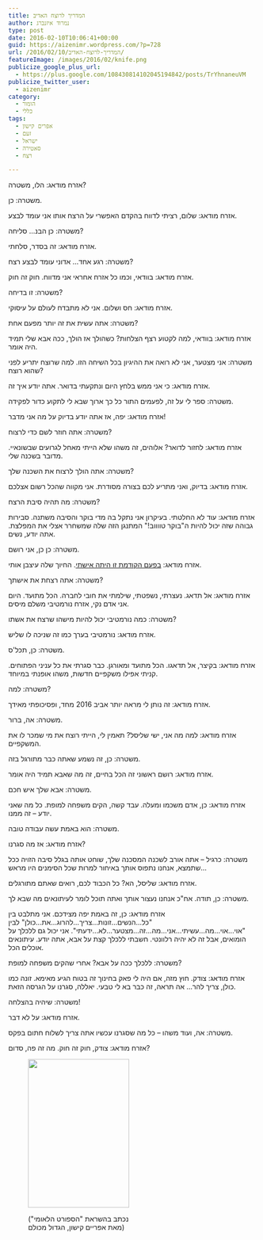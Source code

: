 ```yaml
---
title: המדריך לרוצח האדיב
author: נמרוד איזנברג
type: post
date: 2016-02-10T10:06:41+00:00
guid: https://aizenimr.wordpress.com/?p=728
url: /2016/02/10/המדריך-לרוצח-האדיב/
featureImage: /images/2016/02/knife.png
publicize_google_plus_url:
  - https://plus.google.com/108430814102045194842/posts/TrYhnaneuVM
publicize_twitter_user:
  - aizenimr
category:
  - הומור
  - כללי
tags:
  - אפרים קישון
  - זעם
  - ישראל
  - סאטירה
  - רצח

---
```

<span lang="he-IL">אזרח מודאג</span><span lang="en-US">: </span><span lang="he-IL">הלו</span><span lang="en-US">, </span><span lang="he-IL">משטרה</span><span lang="en-US">?</span>

<span lang="he-IL">משטרה</span><span lang="en-US">: </span><span lang="he-IL">כן</span><span lang="en-US">.</span>

<span lang="he-IL">אזרח מודאג</span><span lang="en-US">: </span><span lang="he-IL">שלום</span><span lang="en-US">, </span><span lang="he-IL">רציתי לדווח בהקדם האפשרי על הרצח אותו אני עומד לבצע</span><span lang="en-US">.</span>

<span lang="he-IL">משטרה</span><span lang="en-US">: </span><span lang="he-IL">כן הבנ</span><span lang="en-US">... </span><span lang="he-IL">סליחה</span><span lang="en-US">?</span>

<span lang="he-IL">אזרח מודאג</span><span lang="en-US">: </span><span lang="he-IL">זה בסדר</span><span lang="en-US">, </span><span lang="he-IL">סלחתי</span><span lang="en-US">.</span>

<span lang="he-IL">משטרה</span><span lang="en-US">: </span><span lang="he-IL">רגע אחד… אדוני עומד לבצע רצח</span><span lang="en-US">?</span>

<span lang="he-IL">אזרח מודאג</span><span lang="en-US">: </span><span lang="he-IL">בוודאי</span><span lang="en-US">, </span><span lang="he-IL">וכמו כל אזרח אחראי אני מדווח</span><span lang="en-US">. </span><span lang="he-IL">חוק זה חוק</span><span lang="en-US">.</span>

<span lang="he-IL">משטרה</span><span lang="en-US">: </span><span lang="he-IL">זו בדיחה</span><span lang="en-US">?</span>

<span lang="he-IL">אזרח מודאג</span><span lang="en-US">: </span><span lang="he-IL">חס ושלום</span><span lang="en-US">. </span><span lang="he-IL">אני לא מתבדח לעולם על עיסוקי</span><span lang="en-US">.</span>

<span lang="he-IL">משטרה</span><span lang="en-US">: </span><span lang="he-IL">אתה עשית את זה יותר מפעם אחת</span><span lang="en-US">?</span>

<span lang="he-IL">אזרח מודאג</span><span lang="en-US">: </span><span lang="he-IL">בוודאי</span><span lang="en-US">, </span><span lang="he-IL">למה לקטוע רצף הצלחות</span><span lang="en-US">? </span><span lang="he-IL">כשהולך אז הולך</span><span lang="en-US">, </span><span lang="he-IL">ככה אבא שלי תמיד היה אומר</span><span lang="en-US">.</span>

<span lang="he-IL">משטרה</span><span lang="en-US">: </span><span lang="he-IL">אני מצטער</span><span lang="en-US">, </span><span lang="he-IL">אני לא רואה את ההיגיון בכל השיחה הזו</span><span lang="en-US">. </span><span lang="he-IL">למה שרוצח יתריע לפני שהוא רוצח</span><span lang="en-US">?</span>

<span lang="he-IL">אזרח מודאג</span><span lang="en-US">: </span><span lang="he-IL">כי אני ממש בלחץ היום ונתקעתי בדואר</span><span lang="en-US">. </span><span lang="he-IL">אתה יודע איך זה</span><span lang="en-US">.</span>

<span lang="he-IL">משטרה</span><span lang="en-US">: </span><span lang="he-IL">ספר לי על זה</span><span lang="en-US">, </span><span lang="he-IL">לפעמים התור כל כך ארוך שבא לי לתקוע כדור לפקידה</span><span lang="en-US">.</span>

<span lang="he-IL">אזרח מודאג</span><span lang="en-US">: </span><span lang="he-IL">יפה</span><span lang="en-US">, </span><span lang="he-IL">אז אתה יודע בדיוק על מה אני מדבר</span><span lang="en-US">!</span>

<span lang="he-IL">משטרה</span><span lang="en-US">: </span><span lang="he-IL">אתה חוזר לשם כדי לרצוח</span><span lang="en-US">?</span>

<span lang="he-IL">אזרח מודאג</span><span lang="en-US">: </span><span lang="he-IL">לחזור לדואר</span><span lang="en-US">? </span><span lang="he-IL">אלוהים</span><span lang="en-US">, </span><span lang="he-IL">זה משהו שלא הייתי מאחל לגרועים שבשונאיי</span><span lang="en-US">. </span><span lang="he-IL">מדובר בשכנה שלי</span><span lang="en-US">.</span>

<span lang="he-IL">משטרה</span><span lang="en-US">: </span><span lang="he-IL">אתה הולך לרצוח את השכנה שלך</span><span lang="en-US">?</span>

<span lang="he-IL">אזרח מודאג</span><span lang="en-US">: </span><span lang="he-IL">בדיוק</span><span lang="en-US">, </span><span lang="he-IL">ואני מתריע לכם בצורה מסודרת</span><span lang="en-US">. </span><span lang="he-IL">אני מקווה שהכל רשום אצלכם</span><span lang="en-US">.</span>

<span lang="he-IL">משטרה</span><span lang="en-US">: </span><span lang="he-IL">מה תהיה סיבת הרצח</span><span lang="en-US">?</span>

<span lang="he-IL">אזרח מודאג</span><span lang="en-US">: </span><span lang="he-IL">עוד לא החלטתי</span><span lang="en-US">. </span><span lang="he-IL">בעיקרון אני נתקל בה מדי בוקר והסיבה משתנה</span><span lang="en-US">. </span><span lang="he-IL">סבירות גבוהה שזה יכול להיות ה</span><span lang="en-US">"</span><span lang="he-IL">בוקר טווווב</span><span lang="en-US">!" </span><span lang="he-IL">המתנגן הזה שלה שמשחרר אצלי את המפלצת</span><span lang="en-US">. </span><span lang="he-IL">אתה יודע</span><span lang="en-US">, </span><span lang="he-IL">נשים</span><span lang="en-US">.</span>

<span lang="he-IL">משטרה</span><span lang="en-US">: </span><span lang="he-IL">כן כן</span><span lang="en-US">, </span><span lang="he-IL">אני רושם</span><span lang="en-US">.</span>

<span lang="he-IL">אזרח מודאג</span><span lang="en-US">: </span><span lang="he-IL"><a href="http://www.ynet.co.il/articles/0,7340,L-4761558,00.html">בפעם הקודמת זו היתה אישתי</a></span><span lang="en-US">. </span><span lang="he-IL">החיוך שלה עיצבן אותי</span><span lang="en-US">.</span>

<span lang="he-IL">משטרה</span><span lang="en-US">: </span><span lang="he-IL">אתה רצחת את אישתך</span><span lang="en-US">?</span>

<span lang="he-IL">אזרח מודאג</span><span lang="en-US">: </span><span lang="he-IL">אל תדאג</span><span lang="en-US">. </span><span lang="he-IL">נעצרתי</span><span lang="en-US">, </span><span lang="he-IL">נשפטתי</span><span lang="en-US">, </span><span lang="he-IL">שילמתי את חובי לחברה</span><span lang="en-US">. </span><span lang="he-IL">הכל מתועד</span><span lang="en-US">. </span><span lang="he-IL">היום אני אדם נקי</span><span lang="en-US">, </span><span lang="he-IL">אזרח נורמטיבי משלם מיסים</span><span lang="en-US">.</span>

<span lang="he-IL">משטרה</span><span lang="en-US">: </span><span lang="he-IL">כמה נורמטיבי יכול להיות מישהו שרצח את אשתו</span><span lang="en-US">?</span>

<span lang="he-IL">אזרח מודאג</span><span lang="en-US">: </span><span lang="he-IL">נורמטיבי בערך כמו זה שניכה לו שליש</span><span lang="en-US">.</span>

<span lang="he-IL">משטרה</span><span lang="en-US">: </span><span lang="he-IL">כן</span><span lang="en-US">, </span><span lang="he-IL">תכל</span><span lang="en-US">'</span><span lang="he-IL">ס</span><span lang="en-US">.</span>

<span lang="he-IL">אזרח מודאג</span><span lang="en-US">: </span><span lang="he-IL">בקיצר</span><span lang="en-US">, </span><span lang="he-IL">אל תדאגו</span><span lang="en-US">. </span><span lang="he-IL">הכל מתועד ומאורגן</span><span lang="en-US">. </span><span lang="he-IL">כבר סגרתי את כל עניני הפתוחים</span><span lang="en-US">. </span><span lang="he-IL">קניתי אפילו משקפיים חדשות</span><span lang="en-US">, </span><span lang="he-IL">משהו אופנתי במיוחד</span><span lang="en-US">.</span>

<span lang="he-IL">משטרה</span><span lang="en-US">: </span><span lang="he-IL">למה</span><span lang="en-US">?</span>

<span lang="he-IL">אזרח מודאג</span><span lang="en-US">: </span><span lang="he-IL">זה נותן לי מראה יותר אביב </span><span lang="en-US">2016 </span><span lang="he-IL">מחד</span><span lang="en-US">, </span><span lang="he-IL">ופסיכופתי מאידך</span><span lang="en-US">.</span>

<span lang="he-IL">משטרה</span><span lang="en-US">: </span><span lang="he-IL">אה</span><span lang="en-US">, </span><span lang="he-IL">ברור</span><span lang="en-US">.</span>

<span lang="he-IL">אזרח מודאג</span><span lang="en-US">: </span><span lang="he-IL">למה מה אני</span><span lang="en-US">, </span><span lang="he-IL">ישי שליסל</span><span lang="en-US">? </span><span lang="he-IL">תאמין לי</span><span lang="en-US">, </span><span lang="he-IL">הייתי רוצח את מי שמכר לו את המשקפיים</span><span lang="en-US">.</span>

<span lang="he-IL">משטרה</span><span lang="en-US">: </span><span lang="he-IL">כן</span><span lang="en-US">, </span><span lang="he-IL">זה נשמע שאתה כבר מתורגל בזה</span><span lang="en-US">.</span>

<span lang="he-IL">אזרח מודאג</span><span lang="en-US">: </span><span lang="he-IL">רושם ראשוני זה הכל בחיים</span><span lang="en-US">, </span><span lang="he-IL">זה מה שאבא תמיד היה אומר</span><span lang="en-US">.</span>

<span lang="he-IL">משטרה</span><span lang="en-US">: </span><span lang="he-IL">אבא שלך איש חכם</span><span lang="en-US">.</span>

<span lang="he-IL">אזרח מודאג</span><span lang="en-US">: </span><span lang="he-IL">כן</span><span lang="en-US">, </span><span lang="he-IL">אדם משכמו ומעלה</span><span lang="en-US">. </span><span lang="he-IL">עבד קשה</span><span lang="en-US">, </span><span lang="he-IL">הקים משפחה למופת</span><span lang="en-US">. </span><span lang="he-IL">כל מה שאני יודע – זה ממנו</span><span lang="en-US">.</span>

<span lang="he-IL">משטרה</span><span lang="en-US">: </span><span lang="he-IL">הוא באמת עשה עבודה טובה</span><span lang="en-US">.</span>

<span lang="he-IL">אזרח מודאג</span><span lang="en-US">: </span><span lang="he-IL">אז מה סגרנו</span><span lang="en-US">?</span>

<span lang="he-IL">משטרה</span><span lang="en-US">: </span><span lang="he-IL">כרגיל – אתה אורב לשכנה המסכנה שלך</span><span lang="en-US">, </span><span lang="he-IL">שוחט אותה בגלל סיבה הזויה ככל שתמצא</span><span lang="en-US">, </span><span lang="he-IL">אנחנו נתפוס אותך באיחור למרות שכל הסימנים היו מראש</span><span lang="en-US">...</span>

<span lang="he-IL">אזרח מודאג</span><span lang="en-US">: </span><span lang="he-IL">שליסל</span><span lang="en-US">, </span><span lang="he-IL">הא</span><span lang="en-US">? </span><span lang="he-IL">כל הכבוד לכם</span><span lang="en-US">, </span><span lang="he-IL">רואים שאתם מתורגלים</span><span lang="en-US">.</span>

<span lang="he-IL">משטרה</span><span lang="en-US">: </span><span lang="he-IL">כן</span><span lang="en-US">, </span><span lang="he-IL">תודה</span><span lang="en-US">. </span><span lang="he-IL">אח</span><span lang="en-US">"</span><span lang="he-IL">כ אנחנו נעצור אותך ואתה תוכל לומר לעיתונאים מה שבא לך</span><span lang="en-US">.</span>

<span lang="he-IL">אזרח מודאג</span><span lang="en-US">: </span><span lang="he-IL">כן</span><span lang="en-US">, </span><span lang="he-IL">זה באמת יפה מצידכם</span><span lang="en-US">. </span><span lang="he-IL">אני מתלבט בין </span><span lang="en-US">"</span><span lang="he-IL">כל</span><span lang="en-US">...</span><span lang="he-IL">הנשים</span><span lang="en-US">...</span><span lang="he-IL">זונות</span><span lang="en-US">...</span><span lang="he-IL">צריך</span><span lang="en-US">...</span><span lang="he-IL">להרוג</span><span lang="en-US">...</span><span lang="he-IL">את</span><span lang="en-US">...</span><span lang="he-IL">כולן</span><span lang="en-US">" </span><span lang="he-IL">לבין </span><span lang="en-US">"</span><span lang="he-IL">אוי</span><span lang="en-US">...</span><span lang="he-IL">אוי</span><span lang="en-US">...</span><span lang="he-IL">מה</span><span lang="en-US">...</span><span lang="he-IL">עשיתי</span><span lang="en-US">...</span><span lang="he-IL">אני</span><span lang="en-US">...</span><span lang="he-IL">מה</span><span lang="en-US">...</span><span lang="he-IL">זה</span><span lang="en-US">...</span><span lang="he-IL">מצטער</span><span lang="en-US">...</span><span lang="he-IL">לא</span><span lang="en-US">...</span><span lang="he-IL">ידעתי</span><span lang="en-US">". </span><span lang="he-IL">אני יכול גם ללכלך על הומואים</span><span lang="en-US">, </span><span lang="he-IL">אבל זה לא יהיה רלוונטי</span><span lang="en-US">. </span><span lang="he-IL">חשבתי ללכלך קצת על אבא</span><span lang="en-US">, </span><span lang="he-IL">אתה יודע</span><span lang="en-US">. </span><span lang="he-IL">עיתונאים אוכלים הכל</span><span lang="en-US">.</span>

<span lang="he-IL">משטרה</span><span lang="en-US">: </span><span lang="he-IL">ללכלך ככה על אבא</span><span lang="en-US">? </span><span lang="he-IL">אחרי שהקים משפחה למופת</span><span lang="en-US">?</span>

<span lang="he-IL">אזרח מודאג</span><span lang="en-US">: </span><span lang="he-IL">צודק</span><span lang="en-US">. </span><span lang="he-IL">חוץ מזה</span><span lang="en-US">, </span><span lang="he-IL">אם היה לי פאק בחינוך זה בטוח הגיע מאימא</span><span lang="en-US">. </span><span lang="he-IL">זונה כמו כולן</span><span lang="en-US">, </span><span lang="he-IL">צריך להר… אה תראה</span><span lang="en-US">, </span><span lang="he-IL">זה כבר בא לי טבעי</span><span lang="en-US">. </span><span lang="he-IL">יאללה</span><span lang="en-US">, </span><span lang="he-IL">סגרנו על הגרסה הזאת</span><span lang="en-US">.</span>

<span lang="he-IL">משטרה</span><span lang="en-US">: </span><span lang="he-IL">שיהיה בהצלחה</span><span lang="en-US">!</span>

<span lang="he-IL">אזרח מודאג</span><span lang="en-US">: </span><span lang="he-IL">על לא דבר</span><span lang="en-US">.</span>

<span lang="he-IL">משטרה</span><span lang="en-US">: </span><span lang="he-IL">אה</span><span lang="en-US">, </span><span lang="he-IL">ועוד משהו – כל מה שסגרנו עכשיו אתה צריך לשלוח חתום בפקס</span><span lang="en-US">.</span>

<span lang="he-IL">אזרח מודאג</span><span lang="en-US">: </span><span lang="he-IL">צודק</span><span lang="en-US">, </span><span lang="he-IL">חוק זה חוק</span><span lang="en-US">. </span><span lang="he-IL">מה זה פה</span><span lang="en-US">, </span><span lang="he-IL">סדום</span><span lang="en-US">?</span><figure id="attachment_735" aria-describedby="caption-attachment-735" style="width: 204px" class="wp-caption alignnone">

<a href="/images/2016/02/12471668_988322067927194_6617151323601817068_o.jpg" rel="attachment wp-att-735"><img decoding="async" loading="lazy" class="wp-image-735 size-medium" src="/images/2016/02/12471668_988322067927194_6617151323601817068_o.jpg?w=204" alt="" width="204" height="300" srcset="/images/2016/02/12471668_988322067927194_6617151323601817068_o.jpg 680w, /images/2016/02/12471668_988322067927194_6617151323601817068_o-200x294.jpg 200w" sizes="(max-width: 204px) 100vw, 204px" /></a><figcaption id="caption-attachment-735" class="wp-caption-text">(נכתב בהשראת "הספורט הלאומי" מאת אפריים קישון, הגדול מכולם)</figcaption></figure>